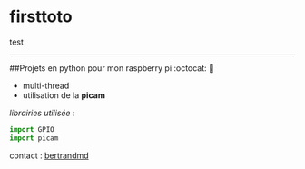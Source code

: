 # firsttoto
test

---

##Projets en python pour mon raspberry pi
:octocat:
:boar:

* multi-thread
* utilisation de la **picam**

_librairies utilisée_ :

```python
import GPIO
import picam
```

contact : [bertrandmd](bertrand.md@gmail.com)
